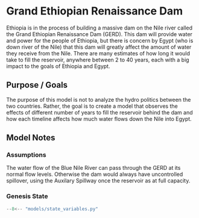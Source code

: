 # Grand Ethiopian Renaissance Dam
Ethiopia is in the process of building a massive dam on the Nile river called the Grand Ethiopian Renaissance Dam (GERD). This dam will provide water and power for the people of Ethiopia, but there is concern by Egypt (who is down river of the Nile) that this dam will greatly affect the amount of water they receive from the Nile. There are many estimates of how long it would take to fill the reservoir, anywhere between 2 to 40 years, each with a big impact to the goals of Ethiopia and Egypt.

## Purpose / Goals
The purpose of this model is not to analyze the hydro politics between the two countries. Rather, the goal is to create a model that observes the effects of different number of years to fill the reservoir behind the dam and how each timeline affects how much water flows down the Nile into Egypt.

## Model Notes
### Assumptions
The water flow of the Blue Nile River can pass through the GERD at its normal flow levels. Otherwise the dam would always have uncontrolled spillover, using the Auxilary Spillway once the reservoir as at full capacity.

### Genesis State
```py
--8<-- "models/state_variables.py"
```